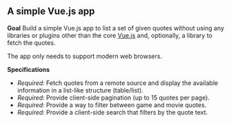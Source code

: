 ## A simple Vue.js app

**Goal** 
Build a simple Vue.js app to list a set of given quotes without using any libraries or plugins other than the core [Vue.js](https://vuejs.org/) and,  optionally, a library to fetch the quotes.

The app only needs to support modern web browsers.

**Specifications**
 * *Required:* Fetch quotes from a remote source and display the available information in a list-like structure (table/list).
 * *Required:* Provide client-side pagination (up to 15 quotes per page).
 * *Required:* Provide a way to filter between game and movie quotes.
 * *Required:* Provide a client-side search that filters by the quote text.
